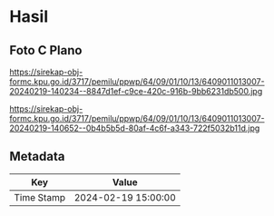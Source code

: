 # Hasil

## Foto C Plano

https://sirekap-obj-formc.kpu.go.id/3717/pemilu/ppwp/64/09/01/10/13/6409011013007-20240219-140234--8847d1ef-c9ce-420c-916b-9bb6231db500.jpg

https://sirekap-obj-formc.kpu.go.id/3717/pemilu/ppwp/64/09/01/10/13/6409011013007-20240219-140652--0b4b5b5d-80af-4c6f-a343-722f5032b11d.jpg


## Metadata

| Key        | Value               |
| ---------- | ------------------- |
| Time Stamp | 2024-02-19 15:00:00 |



